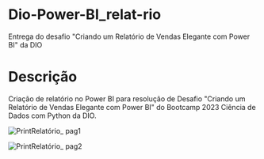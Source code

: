 # Dio-Power-BI_relat-rio
Entrega do desafio "Criando um Relatório de Vendas Elegante com Power BI" da DIO

# Descrição

Criação de relatório no Power BI para resolução de Desafio "Criando um Relatório de Vendas Elegante com Power BI" do Bootcamp 2023 Ciência de Dados com Python da DIO.

![PrintRelatório_ pag1](https://github.com/Edsan0201/Dio-Power-BI_relat-rio/assets/144160332/6bc5ecc4-909f-42c4-9464-f6c1f5b3ddae)

![PrintRelatório_ pag2](https://github.com/Edsan0201/Dio-Power-BI_relat-rio/assets/144160332/2f37be90-b108-4e21-a3e8-446e4c64cd28)


